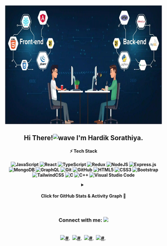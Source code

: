 <!-- [![Typing SVG](https://readme-typing-svg.demolab.com?font=Fira+Code&size=25&pause=1000&color=F7F7F7&vCenter=true&width=435&lines=Hi+there+%2C+I'm+Hardik+Sorathiya+;Multi+Stack+Developer+)](https://git.io/typing-svg) -->

<p align="center">
  <img src="https://github.com/hardik6869/Practical_Image/blob/main/github_image.jpg?raw=true" width="100%" height="380" />
</p>

<h2 align="center">Hi There!<img alt="wave" src="https://emojis.slackmojis.com/emojis/images/1588177020/8809/wave_hello.gif?1588177020" width="25"> I'm Hardik Sorathiya.
   <br>
  </h2>

 <h4 align="center"> ⚡ Tech Stack </h4>
 <h4 align="center">

![JavaScript](https://img.shields.io/badge/javascript-%23323330.svg?style=for-the-badge&logo=javascript&logoColor=%23F7DF1E)
![React](https://img.shields.io/badge/react-%2320232a.svg?style=for-the-badge&logo=react&logoColor=%2361DAFB)
![TypeScript](https://img.shields.io/badge/typescript-%23007ACC.svg?style=for-the-badge&logo=typescript&logoColor=white)
![Redux](https://img.shields.io/badge/redux-%23593d88.svg?style=for-the-badge&logo=redux&logoColor=white)
![NodeJS](https://img.shields.io/badge/node.js-6DA55F?style=for-the-badge&logo=node.js&logoColor=white)
![Express.js](https://img.shields.io/badge/express.js-%23404d59.svg?style=for-the-badge&logo=express&logoColor=%2361DAFB)
![MongoDB](https://img.shields.io/badge/MongoDB-%234ea94b.svg?style=for-the-badge&logo=mongodb&logoColor=white)
![GraphQL](https://img.shields.io/badge/-GraphQL-E10098?style=for-the-badge&logo=graphql&logoColor=white)
![Git](https://img.shields.io/badge/git-%23F05033.svg?style=for-the-badge&logo=git&logoColor=white)
![GitHub](https://img.shields.io/badge/github-%23121011.svg?style=for-the-badge&logo=github&logoColor=white)
![HTML5](https://img.shields.io/badge/html5-%23E34F26.svg?style=for-the-badge&logo=html5&logoColor=white)
![CSS3](https://img.shields.io/badge/css3-%231572B6.svg?style=for-the-badge&logo=css3&logoColor=white)
![Bootstrap](https://img.shields.io/badge/bootstrap-%23563D7C.svg?style=for-the-badge&logo=bootstrap&logoColor=white)
![TailwindCSS](https://img.shields.io/badge/tailwindcss-%2338B2AC.svg?style=for-the-badge&logo=tailwind-css&logoColor=white)
![C](https://img.shields.io/badge/c-%2300599C.svg?style=for-the-badge&logo=c&logoColor=white)
![C++](https://img.shields.io/badge/c++-%2300599C.svg?style=for-the-badge&logo=c%2B%2B&logoColor=white)
![Visual Studio Code](https://img.shields.io/badge/Visual%20Studio%20Code-0078d7.svg?style=for-the-badge&logo=visual-studio-code&logoColor=white)
 

<details>
<summary> <h4> Click for GitHub Stats & Activity Graph 🚀 </h4> </summary>
 
[![Hardik's github activity graph](https://github-readme-activity-graph.cyclic.app/graph?username=hardik6869&show_icons=true&show_icons=true&theme=gotham)](https://github.com/hardik6869/hardik6869)
![Hardik's github stats](https://github-readme-stats.vercel.app/api?username=hardik6869&show_icons=true&theme=gotham)
![Hardik GitHub Streak](https://github-readme-streak-stats.herokuapp.com/?user=hardik6869&theme=gotham)

[![Hardik's Github Langs](https://github-readme-stats.vercel.app/api/top-langs/?username=hardik6869&show_icons=true&theme=gotham)](https://github.com/hardik6869/github-readme-stats)

</details>

<br />
<h3 align="center"> Connect with me: <img src='https://raw.githubusercontent.com/ShahriarShafin/ShahriarShafin/main/Assets/handshake.gif' width="50px" m> 
<p>
<br />
<a href="#" target="blank"><img align="center" src="https://www.vectorlogo.zone/logos/twitter/twitter-tile.svg" alt="#" height="30" width="30"/> </a>
&nbsp;
<a href="https://www.linkedin.com/in/hardik-sorathiya-50965917a/" target="blank"><img align="center" src="https://www.vectorlogo.zone/logos/linkedin/linkedin-tile.svg" alt="#" height="30" width="30"/> </a>
&nbsp;
<a href="#" target="blank"><img align="center" src="https://www.vectorlogo.zone/logos/instagram/instagram-icon.svg" alt="#" height="30" width="30"/> </a>
&nbsp;
<a href="https://github.com/hardik6869" target="blank"><img align="center" src="https://www.vectorlogo.zone/logos/github/github-tile.svg" alt="#" height="30" width="30"/> </a>
&nbsp;
</p>
 </h3>

<br />

